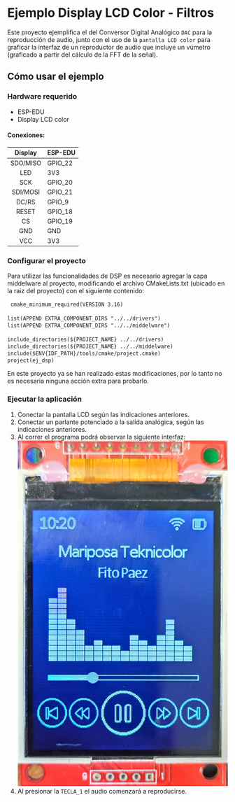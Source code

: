 # Ejemplo Display LCD Color - Filtros

Este proyecto ejemplifica el del Conversor Digital Analógico `DAC` para la reproducción de audio, junto con el uso de la `pantalla LCD color` para graficar la interfaz de un reproductor de audio que incluye un vúmetro (graficado a partir del cálculo de la FFT de la señal).

## Cómo usar el ejemplo

### Hardware requerido
* ESP-EDU
* Display LCD color

#### Conexiones:
 |   	Display		|   ESP-EDU		|
 |:--------------:|:--------------|
 | 	SDO/MISO 	|	GPIO_22		|
 | 	LED		 	| 	3V3			|
 | 	SCK		 	| 	GPIO_20		|
 | 	SDI/MOSI 	| 	GPIO_21		|
 | 	DC/RS	 	| 	GPIO_9		|
 | 	RESET	 	| 	GPIO_18		|
 | 	CS		 	| 	GPIO_19		|
 | 	GND		 	| 	GND			|
 | 	VCC		 	| 	3V3			|
 

### Configurar el proyecto
Para utilizar las funcionalidades de DSP es necesario agregar la capa middelware al proyecto, modificando el archivo CMakeLists.txt (ubicado en la raiz del proyecto) con el siguiente contenido:
```
 cmake_minimum_required(VERSION 3.16)

list(APPEND EXTRA_COMPONENT_DIRS "../../drivers")
list(APPEND EXTRA_COMPONENT_DIRS "../../middelware")

include_directories(${PROJECT_NAME} ../../drivers)
include_directories(${PROJECT_NAME} ../../middelware)
include($ENV{IDF_PATH}/tools/cmake/project.cmake)
project(ej_dsp)
```
En este proyecto ya se han realizado estas modificaciones, por lo tanto no es necesaria ninguna acción extra para probarlo.

### Ejecutar la aplicación
1. Conectar la pantalla LCD según las indicaciones anteriores.
2. Conectar un parlante potenciado a la salida analógica, según las indicaciones anteriores.
3. Al correr el programa podrá observar la siguiente interfaz:
![](LCD_Audio.jpg)
4. Al presionar la `TECLA_1` el audio comenzará a reproducirse.